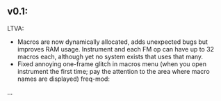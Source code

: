 ## v0.1:
LTVA:
- Macros are now dynamically allocated, adds unexpected bugs but improves RAM usage. Instrument and each FM op can have up to 32 macros each, although yet no system exists that uses that many.
- Fixed annoying one-frame glitch in macros menu (when you open instrument the first time; pay the attention to the area where macro names are displayed)
freq-mod:

...
